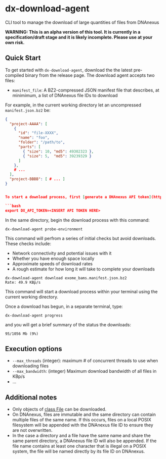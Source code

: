 # dx-download-agent
CLI tool to manage the download of large quantities of files from DNAnexus

**WARNING: This is an alpha version of this tool. It is currently in a specification/draft stage and it is likely incomplete. Please use at your own risk.**

## Quick Start

To get started with `dx-download-agent`, download the the latest pre-compiled binary from the release page.  The download agent accepts two files:

* `manifest_file`: A BZ2-compressed JSON manifest file that describes, at minimimum, a list of DNAnexus file IDs to download

For example, in the current working directory let an uncompressed `manifest.json.bz2` be:

```json
{ 
  "project-AAAA": [
    {
      "id": "file-XXXX",
      "name": "foo",
      "folder": "/path/to",
      "parts": [
        { "size": 10, "md5": 49302323 },
        { "size": 5,  "md5": 39239329 }
      ]
    },
    # ...
  ],
  "project-BBBB": [ # ... ]
}


To start a download process, first [generate a DNAnexus API token](https://wiki.dnanexus.com/Command-Line-Client/Login-and-Logout#Authentication-Tokens) that is valid for a time period that you plan on downloading the files.  Store it in the following environment variable:

```bash
export DX_API_TOKEN=<INSERT API TOKEN HERE>
```

In the same directory, begin the download process with this command:

```
dx-download-agent probe-environment
```

This command will perfrom a series of initial checks but avoid downloads.  These checks include:

* Network connectivity and potential issues with it
* Whether you have enough space locally
* Approximate speeds of download rates
* A rough estimate for how long it will take to complete your downloads

```
dx-download-agent download exome_bams.manifest.json.bz2
Rate: 49.9 KBp/s
```

This command will start a download process within your terminal using the current working directory.

Once a download has begun, in a separate terminal, type:

```
dx-download-agent progress
```

and you will get a brief summary of the status the downloads:

```
95/1056 Mb (9%)
```

## Execution options

* `--max_threads` (integer): maximum # of concurrent threads to use when downloading files
* `--max_bandwidth`: (integer) Maximum download bandwidth of all files in KBp/s
* ...


## Additional notes

* Only objects of [class File](https://wiki.dnanexus.com/API-Specification-v1.0.0/Introduction-to-Data-Object-Classes) can be downloaded. 
* On DNAnexus, files are immutable and the same directory can contain multiple files of the same name.  If this occurs, files on a local POSIX filesystem will be appended with the DNAnexus file ID to ensure they are not overwritten.  
* In the case a directory and a file have the same name and share the same parent directory, a DNAnexus file ID will also be appended.  If the file name contains at least one character that is illegal on a POSIX system, the file will be named directly by its file ID on DNAnexus.
